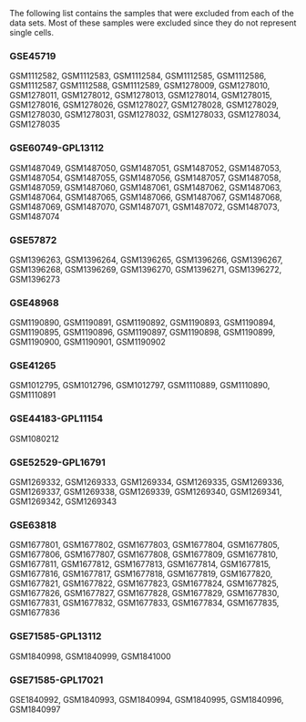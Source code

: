 The following list contains the samples that were excluded from each of the data sets. Most of these samples were excluded since they do not represent single cells.

### GSE45719
GSM1112582, GSM1112583, GSM1112584, GSM1112585, GSM1112586, GSM1112587, GSM1112588, GSM1112589, GSM1278009, GSM1278010, GSM1278011, GSM1278012, GSM1278013, GSM1278014, GSM1278015, GSM1278016, GSM1278026, GSM1278027, GSM1278028, GSM1278029, GSM1278030, GSM1278031, GSM1278032, GSM1278033, GSM1278034, GSM1278035

### GSE60749-GPL13112
GSM1487049, GSM1487050, GSM1487051, GSM1487052, GSM1487053, GSM1487054, GSM1487055, GSM1487056, GSM1487057, GSM1487058, GSM1487059, GSM1487060, GSM1487061, GSM1487062, GSM1487063, GSM1487064, GSM1487065, GSM1487066, GSM1487067, GSM1487068, GSM1487069, GSM1487070, GSM1487071, GSM1487072, GSM1487073, GSM1487074

### GSE57872
GSM1396263, GSM1396264, GSM1396265, GSM1396266, GSM1396267, GSM1396268, GSM1396269, GSM1396270, GSM1396271, GSM1396272, GSM1396273

### GSE48968
GSM1190890, GSM1190891, GSM1190892, GSM1190893, GSM1190894, GSM1190895, GSM1190896, GSM1190897, GSM1190898, GSM1190899, GSM1190900, GSM1190901, GSM1190902

### GSE41265
GSM1012795, GSM1012796, GSM1012797, GSM1110889, GSM1110890, GSM1110891

### GSE44183-GPL11154
GSM1080212

### GSE52529-GPL16791
GSM1269332, GSM1269333, GSM1269334, GSM1269335, GSM1269336, GSM1269337, GSM1269338, GSM1269339, GSM1269340, GSM1269341, GSM1269342, GSM1269343

### GSE63818
GSM1677801, GSM1677802, GSM1677803, GSM1677804, GSM1677805, GSM1677806, GSM1677807, GSM1677808, GSM1677809, GSM1677810, GSM1677811, GSM1677812, GSM1677813, GSM1677814, GSM1677815, GSM1677816, GSM1677817, GSM1677818, GSM1677819, GSM1677820, GSM1677821, GSM1677822, GSM1677823, GSM1677824, GSM1677825, GSM1677826, GSM1677827, GSM1677828, GSM1677829, GSM1677830, GSM1677831, GSM1677832, GSM1677833, GSM1677834, GSM1677835, GSM1677836

### GSE71585-GPL13112
GSM1840998, GSM1840999, GSM1841000

### GSE71585-GPL17021
GSE1840992, GSM1840993, GSM1840994, GSM1840995, GSM1840996, GSM1840997
